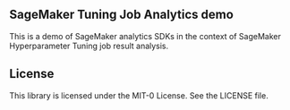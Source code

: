 ## SageMaker Tuning Job Analytics demo

This is a demo of SageMaker analytics SDKs in the context of SageMaker Hyperparameter Tuning job result analysis.

## License

This library is licensed under the MIT-0 License. See the LICENSE file.


